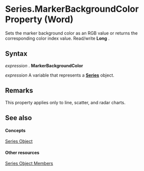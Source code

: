 
# Series.MarkerBackgroundColor Property (Word)

Sets the marker background color as an RGB value or returns the corresponding color index value. Read/write  **Long** .


## Syntax

 _expression_ . **MarkerBackgroundColor**

 _expression_ A variable that represents a **[Series](212c323f-8acb-2ba7-1359-ab0f43268e77.md)** object.


## Remarks

This property applies only to line, scatter, and radar charts. 


## See also


#### Concepts


[Series Object](212c323f-8acb-2ba7-1359-ab0f43268e77.md)
#### Other resources


[Series Object Members](0bc84851-3f0a-15e0-ae2b-c36215709220.md)
